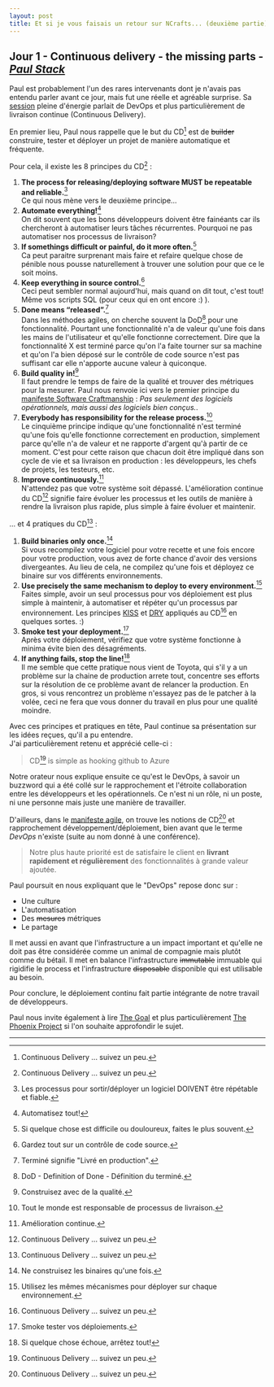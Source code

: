 ```yaml
---
layout: post
title: Et si je vous faisais un retour sur NCrafts... (deuxième partie)
---
```


## Jour 1 - Continuous delivery - the missing parts - [*Paul Stack*][PaulStack]

Paul est probablement l'un des rares intervenants dont je n'avais pas entendu parler avant ce jour, mais fut une réelle et agréable surprise. Sa [session][Slides] pleine d'énergie parlait de DevOps et plus particulièrement de livraison continue (Continuous Delivery).

En premier lieu, Paul nous rappelle que le but du CD[^1] est de <s>builder</s> construire, tester et déployer un projet de manière automatique et fréquente.

Pour cela, il existe les 8 principes du CD[^1] :

1. **The process for releasing/deploying software MUST be repeatable and reliable.**[^2]  
Ce qui nous mène vers le deuxième principe...
2. **Automate everything!**[^3]  
On dit souvent que les bons développeurs doivent être fainéants car ils chercheront à automatiser leurs tâches récurrentes. Pourquoi ne pas automatiser nos processus de livraison?
3. **If somethings difficult or painful, do it more often.**[^4]  
Ca peut paraitre surprenant mais faire et refaire quelque chose de pénible nous pousse naturellement à trouver une solution pour que ce le soit moins. 
4. **Keep everything in source control.**[^5]  
Ceci peut sembler normal aujourd'hui, mais quand on dit tout, c'est tout! Même vos scripts SQL (pour ceux qui en ont encore :) ).
5. **Done means “released”.**[^6]  
Dans les méthodes agiles, on cherche souvent la DoD[^7] pour une fonctionnalité. Pourtant une fonctionnalité n'a de valeur qu'une fois dans les mains de l'utilisateur et qu'elle fonctionne correctement. Dire que la fonctionnalité X est terminé parce qu'on l'a faite tourner sur sa machine et qu'on l'a bien déposé sur le contrôle de code source n'est pas suffisant car elle n'apporte aucune valeur à quiconque.
6. **Build quality in!**[^8]  
Il faut prendre le temps de faire de la qualité et trouver des métriques pour la mesurer. Paul nous renvoie ici vers le premier principe du [manifeste Software Craftmanship][SoftwareCraftmanshipManifesto] : *Pas seulement des logiciels opérationnels, mais aussi des logiciels bien conçus.*.
7. **Everybody has responsibility for the release process.**[^9]  
Le cinquième principe indique qu'une fonctionnalité n'est terminé qu'une fois qu'elle fonctionne correctement en production, simplement parce qu'elle n'a de valeur et ne rapporte d'argent qu'à partir de ce moment. C'est pour cette raison que chacun doit être impliqué dans son cycle de vie et sa livraison en production : les développeurs, les chefs de projets, les testeurs, etc.
8. **Improve continuously.**[^10]  
N'attendez pas que votre système soit dépassé. L'amélioration continue du CD[^1] signifie faire évoluer les processus et les outils de manière à rendre la livraison plus rapide, plus simple à faire évoluer et maintenir.

... et 4 pratiques du CD[^1] :

1. **Build binaries only once.**[^11]  
Si vous recompilez votre logiciel pour votre recette et une fois encore pour votre production, vous avez de forte chance d'avoir des versions divergeantes. Au lieu de cela, ne compilez qu'une fois et déployez ce binaire sur vos différents environnements.
2. **Use precisely the same mechanism to deploy to every environment.**[^12]  
Faites simple, avoir un seul processus pour vos déploiement est plus simple à maintenir, à automatiser et répéter qu'un processus par environnement. Les principes [KISS][KISS] et [DRY][DRY] appliqués au CD[^1] en quelques sortes. :)
3. **Smoke test your deployment.**[^13]  
Après votre déploiement, vérifiez que votre système fonctionne à minima évite bien des désagréments. 
4. **If anything fails, stop the line!**[^14]  
Il me semble que cette pratique nous vient de Toyota, qui s'il y a un problème sur la chaine de production arrete tout, concentre ses efforts sur la résolution de ce problème avant de relancer la production. En gros, si vous rencontrez un problème n'essayez pas de le patcher à la volée, ceci ne fera que vous donner du travail en plus pour une qualité moindre.

Avec ces principes et pratiques en tête, Paul continue sa présentation sur les idées reçues, qu'il a pu entendre.  
J'ai particulièrement retenu et apprécié celle-ci : 

> CD[^1] is simple as hooking github to Azure

Notre orateur nous explique ensuite ce qu'est le DevOps, à savoir un buzzword qui a été collé sur le rapprochement et l'étroite collaboration entre les développeurs et les opérationnels. Ce n'est ni un rôle, ni un poste, ni une personne mais juste une manière de travailler.

D'ailleurs, dans le [manifeste agile][AgileManifesto], on trouve les notions de CD[^1] et rapprochement développement/déploiement, bien avant que le terme *DevOps* n'existe (suite au nom donné à une conférence).

> Notre plus haute priorité est de satisfaire le client en **livrant rapidement et régulièrement** des fonctionnalités à grande valeur ajoutée.

Paul poursuit en nous expliquant que le "DevOps" repose donc sur : 

* Une culture
* L'automatisation
* Des <s>mesures</s> métriques
* Le partage

Il met aussi en avant que l'infrastructure a un impact important et qu'elle ne doit pas être considérée comme un animal de compagnie mais plutôt comme du bétail. Il met en balance l'infrastructure <s>immutable</s> immuable qui rigidifie le process et l'infrastructure <s>disposable</s> disponible qui est utilisable au besoin.

Pour conclure, le déploiement continu fait partie intégrante de notre travail de développeurs. 

Paul nous invite également à lire [The Goal][Book_TheGoal] et plus particulièrement [The Phoenix Project][Book_PhoenixProject] si l'on souhaite approfondir le sujet.

---

[^1]: Continuous Delivery ... suivez un peu.
[^2]: Les processus pour sortir/déployer un logiciel DOIVENT être répétable et fiable.
[^3]: Automatisez tout!
[^4]: Si quelque chose est difficile ou douloureux, faites le plus souvent.
[^5]: Gardez tout sur un contrôle de code source.
[^6]: Terminé signifie "Livré en production".
[^7]: DoD - Definition of Done - Définition du terminé.
[^8]: Construisez avec de la qualité.
[^9]: Tout le monde est responsable de processus de livraison.
[^10]: Amélioration continue.
[^11]: Ne construisez les binaires qu'une fois.
[^12]: Utilisez les mêmes mécanismes pour déployer sur chaque environnement.
[^13]: Smoke tester vos déploiements.
[^14]: Si quelque chose échoue, arrêtez tout!

[PaulStack]: https://twitter.com/stack72
[Slides]: https://speakerdeck.com/stack72/continuous-delivery-the-missing-parts
[SoftwareCraftmanshipManifesto]: http://manifesto.softwarecraftsmanship.org/#/fr-fr
[AgileManifesto]: http://agilemanifesto.org/iso/fr/principles.html
[KISS]: http://fr.wikipedia.org/wiki/Principe_KISS
[DRY]: http://fr.wikipedia.org/wiki/Ne_vous_r%C3%A9p%C3%A9tez_pas
[FunctionalProgDemo]: https://github.com/tjaskula/Talks/

[Book_TheGoal]: http://www.amazon.com/The-Goal-Process-Ongoing-Improvement/dp/0884270610
[Book_PhoenixProject]: http://www.amazon.com/Phoenix-Project-DevOps-Helping-Business/dp/0988262509